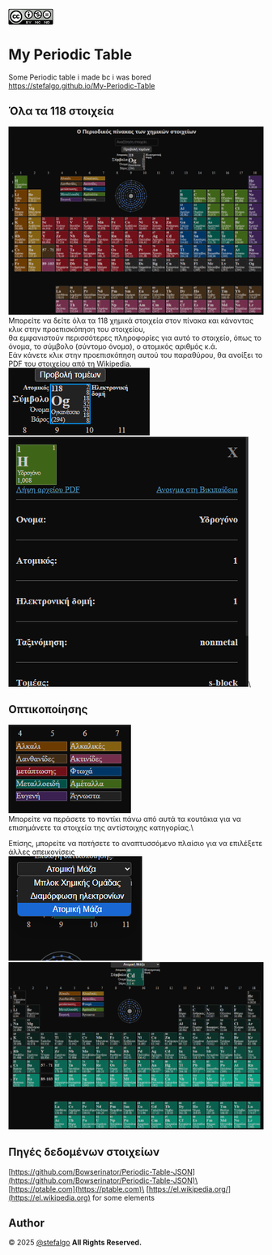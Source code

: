 [![by-nc-nd](docs/images/by_nc_nd_4_0.png)](https://creativecommons.org/licenses/by-nc-nd/4.0/)

# My Periodic Table
Some Periodic table i made bc i was bored\
https://stefalgo.github.io/My-Periodic-Table

## Όλα τα 118 στοιχεία
![image](docs/images/PeriodicTable.png)\
Μπορείτε να δείτε όλα τα 118 χημικά στοιχεία στον πίνακα και κάνοντας κλικ στην προεπισκόπηση του στοιχείου,\
θα εμφανιστούν περισσότερες πληροφορίες για αυτό το στοιχείο, όπως το όνομα, το σύμβολο (σύντομο όνομα), ο ατομικός αριθμός κ.ά.\
Εάν κάνετε κλικ στην προεπισκόπηση αυτού του παραθύρου, θα ανοίξει το PDF του στοιχείου από τη Wikipedia.
![image](docs/images/Closeup.png)\
![image](docs/images/InfoWindow.png)\


## Οπτικοποίησης
![image](docs/images/Highlights.png)\
Μπορείτε να περάσετε το ποντίκι πάνω από αυτά τα κουτάκια για να επισημάνετε τα στοιχεία της αντίστοιχης κατηγορίας.\

Επίσης, μπορείτε να πατήσετε το αναπτυσσόμενο πλαίσιο για να επιλέξετε άλλες απεικονίσεις\
![image](docs/images/Dropdown.png)\
![image](docs/images/Mass.png)

## Πηγές δεδομένων στοιχείων
[https://github.com/Bowserinator/Periodic-Table-JSON](https://github.com/Bowserinator/Periodic-Table-JSON)\
[https://ptable.com](https://ptable.com)\
[https://el.wikipedia.org/](https://el.wikipedia.org) for some elements

## Author
&copy; 2025 [@stefalgo](https://github.com/stefalgo) **All Rights Reserved.**
